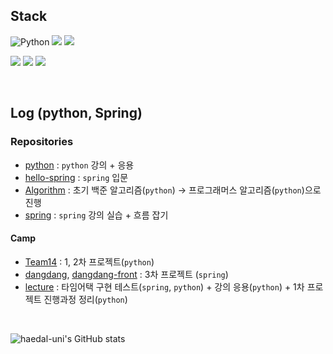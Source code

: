<!--
**Lluora/Lluora** is a ✨ _special_ ✨ repository because its `README.md` (this file) appears on your GitHub profile.

Here are some ideas to get you started:

- 🔭 I’m currently working on ...
- 🌱 I’m currently learning ...
- 👯 I’m looking to collaborate on ...
- 🤔 I’m looking for help with ...
- 💬 Ask me about ...
- 📫 How to reach me: ...
- 😄 Pronouns: ...
- ⚡ Fun fact: ...
-->
<!--![trophy](https://github-profile-trophy.vercel.app/?username=haedal-uni)-->

## Stack
<!-- <p align="center"> -->
<img alt="Python" src ="https://img.shields.io/badge/Python-3776AB.svg?&style=for-the-badge&logo=Python&logoColor=white"/></a>
<img src="https://img.shields.io/badge/java-007396?style=for-the-badge&logo=java&logoColor=white"></a> 
<img src="https://img.shields.io/badge/spring-6DB33F?style=for-the-badge&logo=spring&logoColor=white"></a> 

<!-- <img src="https://img.shields.io/badge/mongoDB-47A248?style=for-the-badge&logo=MongoDB&logoColor=white"></a> -->
<!-- <img src="https://img.shields.io/badge/MongoDB-47A248?style=flat-square&logo=MongoDB&logoColor=white"/></a>  -->
<!-- <img src="https://img.shields.io/badge/amazonaws-232F3E?style=for-the-badge&logo=amazonaws&logoColor=white"></a>  -->
 
<img src="https://img.shields.io/badge/html5-E34F26?style=for-the-badge&logo=html5&logoColor=white"></a>
<img src="https://img.shields.io/badge/css-1572B6?style=for-the-badge&logo=css3&logoColor=white"></a>
<img src="https://img.shields.io/badge/javascript-F7DF1E?style=for-the-badge&logo=javascript&logoColor=black"></a>

<br>

## Log (python, Spring)
### Repositories   
- [python](https://github.com/haedal-uni/python) : `python` 강의 + 응용
- [hello-spring](https://github.com/haedal-uni/hello-spring) : `spring` 입문 
- [Algorithm](https://github.com/haedal-uni/Algorithm) : 초기 백준 알고리즘(`python`) → 프로그래머스 알고리즘(`python`)으로 진행
- [spring](https://github.com/haedal-uni/spring) : `spring` 강의 실습 + 흐름 잡기

#### Camp
- [Team14](https://github.com/haedal-uni/Team14) : 1, 2차 프로젝트(`python`)
- [dangdang](https://github.com/haedal-uni/dangdang), [dangdang-front](https://github.com/haedal-uni/dangdang-front) : 3차 프로젝트 (`spring`)
- [lecture](https://github.com/haedal-uni/lecture) : 타임어택 구현 테스트(`spring`, `python`) + 강의 응용(`python`) + 1차 프로젝트 진행과정 정리(`python`) 

<br>

![haedal-uni's GitHub stats](https://github-readme-stats.vercel.app/api?username=haedal-uni&count_private=true&show_icons=true&theme=dracula)

          



<!-- <img src="https://img.shields.io/badge/github-181717?style=for-the-badge&logo=github&logoColor=white"> -->

<!-- </p> -->

